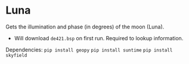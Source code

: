 # Luna

Gets the illumination and phase (in degrees) of the moon (Luna).

- Will download `de421.bsp` on first run. Required to lookup information.

Dependencies:
`pip install geopy`
`pip install suntime`
`pip install skyfield`



